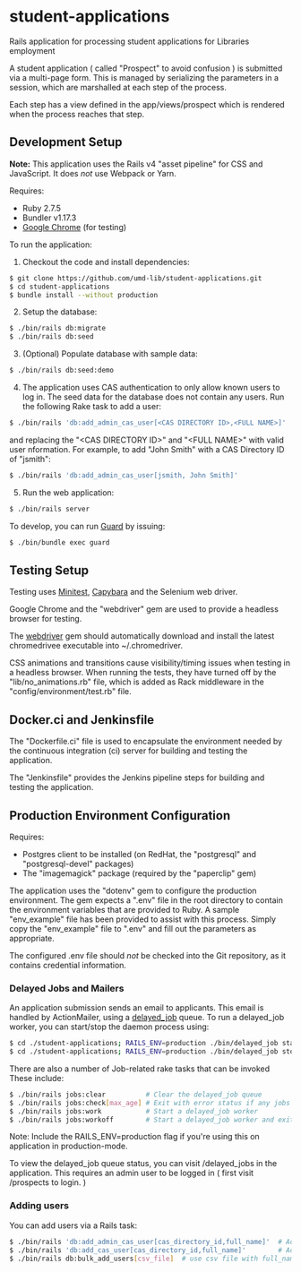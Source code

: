 # student-applications

Rails application for processing student applications for Libraries employment

A student application ( called "Prospect" to avoid confusion ) is submitted via
a multi-page form. This is managed by serializing the parameters in a session,
which are marshalled at each step of the process.

Each step has a view defined in the app/views/prospect which is rendered when
the process reaches that step.

## Development Setup

**Note:** This application uses the Rails v4 "asset pipeline" for
CSS and JavaScript. It does *not* use Webpack or Yarn.

Requires:

* Ruby 2.7.5
* Bundler v1.17.3
* [Google Chrome](https://www.google.com/chrome/index.html) (for testing)

To run the application:

1) Checkout the code and install dependencies:

```bash
$ git clone https://github.com/umd-lib/student-applications.git
$ cd student-applications
$ bundle install --without production
```

2) Setup the database:

```bash
$ ./bin/rails db:migrate
$ ./bin/rails db:seed
```

3) (Optional) Populate database with sample data:

```bash
$ ./bin/rails db:seed:demo
```

4) The application uses CAS authentication to only allow known users to log in.
The seed data for the database does not contain any users. Run the following
Rake task to add a user:

```bash
$ ./bin/rails 'db:add_admin_cas_user[<CAS DIRECTORY ID>,<FULL NAME>]'
```

and replacing the "\<CAS DIRECTORY ID>" and "\<FULL NAME>" with valid user
nformation. For example, to add "John Smith" with a CAS Directory ID of
"jsmith":

```bash
$ ./bin/rails 'db:add_admin_cas_user[jsmith, John Smith]'
```

5) Run the web application:

```bash
$ ./bin/rails server
```

To develop, you can run [Guard](https://github.com/guard/guard) by issuing:

```bash
$ ./bin/bundle exec guard
```

## Testing Setup

Testing uses [Minitest](https://github.com/seattlerb/minitest),
[Capybara](https://github.com/jnicklas/capybara) and the Selenium web driver.

Google Chrome and the "webdriver" gem are used to provide a headless browser for
testing.

The [webdriver](https://github.com/titusfortner/webdrivers)
gem should automatically download and install the latest chromedrivee executable
into ~/.chromedriver.

CSS animations and transitions cause visibility/timing issues when testing in
a headless browser. When running the tests, they have turned off by the
"lib/no_animations.rb" file, which is added as Rack middleware in the
"config/environment/test.rb" file.

## Docker.ci and Jenkinsfile

The "Dockerfile.ci" file is used to encapsulate the environment needed by the
continuous integration (ci) server for building and testing the application.

The "Jenkinsfile" provides the Jenkins pipeline steps for building and
testing the application.

## Production Environment Configuration

Requires:

* Postgres client to be installed (on RedHat, the "postgresql" and
  "postgresql-devel" packages)
* The "imagemagick" package (required by the "paperclip" gem)

The application uses the "dotenv" gem to configure the production environment.
The gem expects a ".env" file in the root directory to contain the environment
variables that are provided to Ruby. A sample "env_example" file has been
provided to assist with this process. Simply copy the "env_example" file to
".env" and fill out the parameters as appropriate.

The configured .env file should _not_ be checked into the Git repository, as it
contains credential information.

### Delayed Jobs and Mailers

An application submission sends an email to applicants. This email is handled
by ActionMailer, using a [delayed_job](https://github.com/collectiveidea/delayed_job)
queue. To run a delayed_job worker, you can start/stop the daemon process using:

```bash
$ cd ./student-applications; RAILS_ENV=production ./bin/delayed_job start
$ cd ./student-applications; RAILS_ENV=production ./bin/delayed_job stop
```

There are also a number of Job-related rake tasks that can be invoked
These include:

```bash
$ ./bin/rails jobs:clear          # Clear the delayed_job queue
$ ./bin/rails jobs:check[max_age] # Exit with error status if any jobs older than max_age seconds haven't been attempted yet
$ ./bin/rails jobs:work           # Start a delayed_job worker
$ ./bin/rails jobs:workoff        # Start a delayed_job worker and exit when all available jobs are complete
```

Note: Include the RAILS_ENV=production flag if you're using this on
application in production-mode.

To view the delayed_job queue status, you can visit /delayed_jobs in the
application. This requires an admin user to be logged in ( first visit
/prospects to login. )

### Adding users

You can add users via a Rails task:

```bash
$ ./bin/rails 'db:add_admin_cas_user[cas_directory_id,full_name]'  # Add an admin user
$ ./bin/rails 'db:add_cas_user[cas_directory_id,full_name]'        # Add a non-admin user
$ ./bin/rails db:bulk_add_users[csv_file]  # use csv file with full_name, directory_id rows
```
